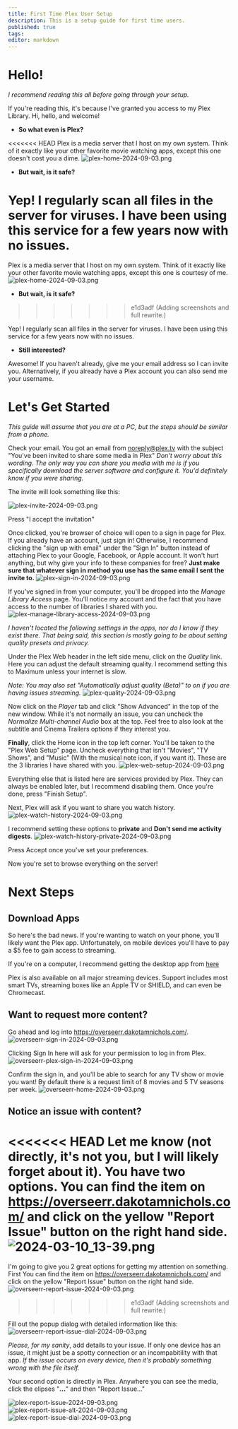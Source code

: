 ```yaml
---
title: First Time Plex User Setup
description: This is a setup guide for first time users. 
published: true
tags: 
editor: markdown
---
```


# Hello!	
*I recommend reading this all before going through your setup.*

If you're reading this, it's because I've granted you access to my Plex Library. Hi, hello, and welcome!

- **So what even is Plex?**

<<<<<<< HEAD
Plex is a media server that I host on my own system. Think of it exactly like your other favorite movie watching apps, except this one doesn't cost you a dime.
![plex-home-2024-09-03.png](screenshots/plex-home-2024-09-03.png)

- **But wait, is it safe?**

Yep! I regularly scan all files in the server for viruses. I have been using this service for a few years now with no issues.
=======
Plex is a media server that I host on my own system. Think of it exactly like your other favorite movie watching apps, except this one is courtesy of me.
![plex-home-2024-09-03.png](screenshots/plex-home-2024-09-03.png)

- **But wait, is it safe?**
>>>>>>> e1d3adf (Adding screenshots and full rewrite.)

Yep! I regularly scan all files in the server for viruses. I have been using this service for a few years now with no issues.

- **Still interested?**

Awesome! If you haven't already, give me your email address so I can invite you. Alternatively, if you already have a Plex account you can also send me your username.

# Let's Get Started
*This guide will assume that you are at a PC, but the steps should be similar from a phone.*

Check your email. You got an email from noreply@plex.tv with the subject "You've been invited to share some media in Plex" 
*Don't worry about this wording. The only way you can share you media with me is if you specifically download the server software and configure it. You'd definitely know if you were sharing.*

The invite will look something like this:

![plex-invite-2024-09-03.png](screenshots/plex-invite-2024-09-03.png)

Press "I accept the invitation"

Once clicked, you're browser of choice will open to a sign in page for Plex. If you already have an account, just sign in! Otherwise, I recommend clicking the "sign up with email" under the "Sign In" button instead of attaching Plex to your Google, Facebook, or Apple account. It won't hurt anything, but why give your info to these companies for free?
**Just make sure that whatever sign in method you use has the same email I sent the invite to.**
![plex-sign-in-2024-09-03.png](screenshots/plex-sign-in-2024-09-03.png)

If you've signed in from your computer, you'll be dropped into the *Manage Library Access* page. You'll notice my account and the fact that you have access to the number of libraries I shared with you.
![plex-manage-library-access-2024-09-03.png](screenshots/plex-manage-library-access-2024-09-03.png)

*I haven't located the following settings in the apps, nor do I know if they exist there. That being said, this section is mostly going to be about setting quality presets and privacy.*

Under the Plex Web header in the left side menu, click on the *Quality* link. Here you can adjust the default streaming quality. I recommend setting this to Maximum unless your internet is slow.

*Note: You may also set "Automatically adjust quality (Beta)" to on if you are having issues streaming.*
![plex-quality-2024-09-03.png](screenshots/plex-quality-2024-09-03.png)

Now click on the *Player* tab and click "Show Advanced" in the top of the new window. While it's not normally an issue, you can uncheck the *Normalize Multi-channel Audio* box at the top. Feel free to also look at the subtitle and Cinema Trailers options if they interest you.

**Finally**, click the Home icon in the top left corner. You'll be taken to the "Plex Web Setup" page. Uncheck everything that isn't "Movies", "TV Shows", and "Music" (With the musical note icon, if you want it). These are the 3 libraries I have shared with you.
![plex-web-setup-2024-09-03.png](screenshots/plex-web-setup-2024-09-03.png)

Everything else that is listed here are services provided by Plex. They can always be enabled later, but I recommend disabling them. Once you're done, press "Finish Setup". 

Next, Plex will ask if you want to share you watch history. 
![plex-watch-history-2024-09-03.png](screenshots/plex-watch-history-2024-09-03.png)

I recommend setting these options to **private** and **Don't send me activity digests**.
![plex-watch-history-private-2024-09-03.png](screenshots/plex-watch-history-private-2024-09-03.png)

Press Accept once you've set your preferences.

Now you're set to browse everything on the server!

# Next Steps
## Download Apps

So here's the bad news. If you're wanting to watch on your phone, you'll likely want the Plex app. Unfortunately, on mobile devices you'll have to pay a $5 fee to gain access to streaming.

If you're on a computer, I recommend getting the desktop app from [here](https://www.plex.tv/media-server-downloads/?cat=plex+desktop&plat=win#plex-app)

Plex is also available on all major streaming devices. Support includes most smart TVs, streaming boxes like an Apple TV or SHIELD, and can even be Chromecast.

## Want to request more content?
Go ahead and log into https://overseerr.dakotamnichols.com/. 
![overseerr-sign-in-2024-09-03.png](screenshots/overseerr-sign-in-2024-09-03.png)

Clicking Sign In here will ask for your permission to log in from Plex.
![overseerr-plex-sign-in-2024-09-03.png](screenshots/overseerr-plex-sign-in-2024-09-03.png)

Confirm the sign in, and you'll be able to search for any TV show or movie you want! By default there is a request limit of 8 movies and 5 TV seasons per week.
![overseerr-home-2024-09-03.png](screenshots/overseerr-home-2024-09-03.png)

## Notice an issue with content? 
<<<<<<< HEAD
Let me know (not directly, it's not you, but I will likely forget about it). You have two options. You can find the item on https://overseerr.dakotamnichols.com/ and click on the yellow "Report Issue" button on the right hand side.
![2024-03-10_13-39.png](/2024-03-10_13-39.png)
=======
I'm going to give you 2 great options for getting my attention on something. First You can find the item on https://overseerr.dakotamnichols.com/ and click on the yellow "Report Issue" button on the right hand side.
![overseerr-report-issue-2024-09-03.png](screenshots/overseerr-report-issue-2024-09-03.png)
>>>>>>> e1d3adf (Adding screenshots and full rewrite.)

Fill out the popup dialog with detailed information like this:
![overseerr-report-issue-dial-2024-09-03.png](screenshots/overseerr-report-issue-dial-2024-09-03.png)

*Please, for my sanity*, add details to your issue. If only one device has an issue, it might just be a spotty connection or an incompabitility with that app. *If the issue occurs on every device, then it's probably something wrong with the file itself.*

Your second option is directly in Plex. Anywhere you can see the media, click the elipses "**...**" and then "Report Issue..."

![plex-report-issue-2024-09-03.png](screenshots/plex-report-issue-2024-09-03.png)
![plex-report-issue-alt-2024-09-03.png](screenshots/plex-report-issue-alt-2024-09-03.png)
![plex-report-issue-dial-2024-09-03.png](screenshots/plex-report-issue-dial-2024-09-03.png)